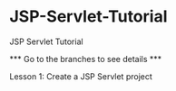 # JSP-Servlet-Tutorial
JSP Servlet Tutorial

*** Go to the branches to see details ***

Lesson 1: Create a JSP Servlet project
